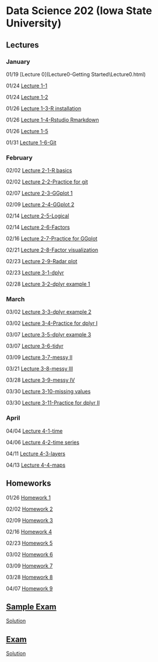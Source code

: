 # Data Science 202 (Iowa State University)

## Lectures

### January 

01/19 [Lecture 0](Lecture0-Getting Started\Lecture0.html)

01/24 [Lecture 1-1](Lecture1_collaborative-environment\01b_favorite-topics.html)

01/24 [Lecture 1-2](Lecture1_collaborative-environment\01_test-case.html)

01/26 [Lecture 1-3-R installation](Lecture1_collaborative-environment\R-installation.html)

01/26 [Lecture 1-4-Rstudio Rmarkdown](Lecture1_collaborative-environment\03_rmarkdown.html)

01/26 [Lecture 1-5](Lecture1_collaborative-environment\02_test-case-solution.html)

01/31 [Lecture 1-6-Git](Lecture1_collaborative-environment\04_git.html)

### February 

02/02 [Lecture 2-1-R basics](Lecture2-R-basics\01_r-basics.html)

02/02 [Lecture 2-2-Practice for git](Practice\practice01.html)

02/07 [Lecture 2-3-GGplot 1](Lecture2-R-basics\02_r-graphics.html)

02/09 [Lecture 2-4-GGplot 2](Lecture2-R-basics\03_r-graphics.html)

02/14 [Lecture 2-5-Logical](Lecture2-R-basics\04_logical.html)

02/14 [Lecture 2-6-Factors](Lecture2-R-basics\05_factors.html)

02/16 [Lecture 2-7-Practice for GGplot](Practice\practice02.html)

02/21 [Lecture 2-8-Factor visualization](Lecture2-R-basics\06_vis-factor.html)

02/23 [Lecture 2-9-Radar plot](Lecture2-R-basics\07_radar-plot.html)

02/23 [Lecture 3-1-dplyr](03_tidyverse\01_dplyr.html)

02/28 [Lecture 3-2-dplyr example 1](03_tidyverse\03_dplyr-examples.html)

### March

03/02 [Lecture 3-3-dplyr example 2](03_tidyverse\04_dplyr-examples.html)

03/02 [Lecture 3-4-Practice for dplyr I](Practice\practice03.html)

03/07 [Lecture 3-5-dplyr example 3](03_tidyverse\02_dplyr-examples.html)

03/07 [Lecture 3-6-tidyr](03_tidyverse\05_tidyr.html)

03/09 [Lecture 3-7-messy II](03_tidyverse\06_tidyr.html)

03/21 [Lecture 3-8-messy III](03_tidyverse\07-messy-3.html)

03/28 [Lecture 3-9-messy IV](03_tidyverse\08-messy-4.html)

03/30 [Lecture 3-10-missing values](03_tidyverse\09_missing-values.html)

03/30 [Lecture 3-11-Practice for dplyr II](Practice\practice04.html)

### April

04/04 [Lecture 4-1-time](04_date-time-space\01_date-and-time.html)

04/06 [Lecture 4-2-time series](04_date-time-space\02_time-series.html)

04/11 [Lecture 4-3-layers](04_date-time-space\03_layers.html)

04/13 [Lecture 4-4-maps](04_date-time-space\04_maps.html)

## Homeworks

01/26 [Homework 1](Homework\homework01.html)

02/02 [Homework 2](Homework\homework02.html)

02/09 [Homework 3](Homework\homework03.html)

02/16 [Homework 4](https://canvas.iastate.edu/courses/90411/assignments/1681527?module_item_id=4474688.html)

02/23 [Homework 5](Homework\homework05.html)

03/02 [Homework 6](https://canvas.iastate.edu/courses/90411/assignments/1687038)

03/09 [Homework 7](Homework\homework07.html)

03/28 [Homework 8](https://canvas.iastate.edu/courses/90411/assignments/1694569?module_item_id=4519751)

04/07 [Homework 9](https://canvas.iastate.edu/courses/90411/assignments/1698064?module_item_id=4535011)

## [Sample Exam](Exam\exam-sample.html)

[Solution](Exam\exam-sample-solution.html)

## [Exam](Exam\Exam-2022.html)

[Solution](Exam\Exam-2022-Solution.html)
